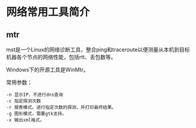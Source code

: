 # 网络常用工具简介

## mtr 

mst是一个Linux的网络诊断工具，整合ping和traceroute以便测量从本机到目标机器各个节点的网络性能，包括rtt、丢包数等。

Windows下的开源工具是WinMtr。

常用参数：

	-n 显示IP，不进行dns查询
	-c 指定探测次数
	-r 报表模式。进行指定次数的探测，并打印最终结果。
	-g 图形模式，需要gtk支持。
	-x 输出xml格式。






